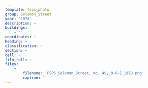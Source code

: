 ```yaml
---
template: fsps_photo
group: Solomon_Street
year: '1978'
description: ~
buildings:
    - ''
coordinates: ~
heading: ~
classification: ~
section: ~
cell: ~
film_roll: ~
files:
    -
        filename: 'FSPS_Solomon_Street,_no._49,_9-6-E_1978.png'
        caption: ''
---
```

